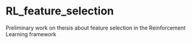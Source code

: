 # RL_feature_selection
Preliminary work on theisis about feature selection in the Reinforcement Learning framework
